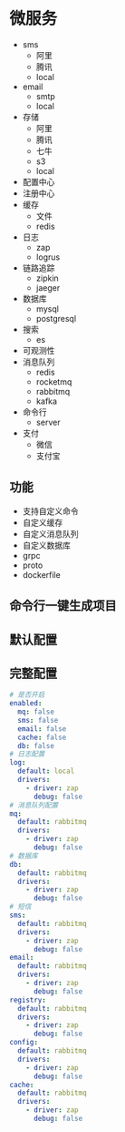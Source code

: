 # 微服务

- sms
  - 阿里
  - 腾讯
  - local
- email
  - smtp
  - local
- 存储
  - 阿里
  - 腾讯
  - 七牛
  - s3
  - local
- 配置中心
- 注册中心
- 缓存
  - 文件
  - redis
- 日志
  - zap
  - logrus
- 链路追踪
  - zipkin
  - jaeger
- 数据库
  - mysql
  - postgresql
- 搜索
  - es
- 可观测性
- 消息队列
  - redis
  - rocketmq
  - rabbitmq
  - kafka
- 命令行
  - server
- 支付
  - 微信
  - 支付宝

## 功能
- 支持自定义命令
- 自定义缓存
- 自定义消息队列
- 自定义数据库
- grpc
- proto
- dockerfile

## 命令行一键生成项目
## 默认配置
## 完整配置
```yaml
# 是否开启
enabled:
  mq: false
  sms: false
  email: false
  cache: false
  db: false
# 日志配置
log:
  default: local
  drivers:
    - driver: zap
      debug: false
# 消息队列配置
mq:
  default: rabbitmq
  drivers:
    - driver: zap
      debug: false
# 数据库
db:
  default: rabbitmq
  drivers:
    - driver: zap
      debug: false
# 短信
sms:
  default: rabbitmq
  drivers:
    - driver: zap
      debug: false
email:
  default: rabbitmq
  drivers:
    - driver: zap
      debug: false
registry:
  default: rabbitmq
  drivers:
    - driver: zap
      debug: false
config:
  default: rabbitmq
  drivers:
    - driver: zap
      debug: false
cache:
  default: rabbitmq
  drivers:
    - driver: zap
      debug: false
```